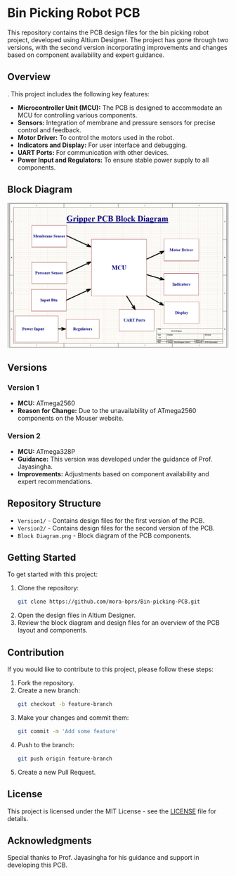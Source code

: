 # Bin Picking Robot PCB

This repository contains the PCB design files for the bin picking robot project, developed using Altium Designer. The project has gone through two versions, with the second version incorporating improvements and changes based on component availability and expert guidance.

## Overview

. This project includes the following key features:

- **Microcontroller Unit (MCU):** The PCB is designed to accommodate an MCU for controlling various components.
- **Sensors:** Integration of membrane and pressure sensors for precise control and feedback.
- **Motor Driver:** To control the motors used in the robot.
- **Indicators and Display:** For user interface and debugging.
- **UART Ports:** For communication with other devices.
- **Power Input and Regulators:** To ensure stable power supply to all components.

## Block Diagram

![Block Diagram](https://github.com/mora-bprs/Bin-picking-PCB/blob/main/Schematic%20Design/Block%20Diagram.png)

## Versions

### Version 1
- **MCU:** ATmega2560
- **Reason for Change:** Due to the unavailability of ATmega2560 components on the Mouser website.

### Version 2
- **MCU:** ATmega328P
- **Guidance:** This version was developed under the guidance of Prof. Jayasingha.
- **Improvements:** Adjustments based on component availability and expert recommendations.

## Repository Structure

- `Version1/` - Contains design files for the first version of the PCB.
- `Version2/` - Contains design files for the second version of the PCB.
- `Block Diagram.png` - Block diagram of the PCB components.

## Getting Started

To get started with this project:

1. Clone the repository:
    ```sh
    git clone https://github.com/mora-bprs/Bin-picking-PCB.git
    ```
2. Open the design files in Altium Designer.
3. Review the block diagram and design files for an overview of the PCB layout and components.

## Contribution

If you would like to contribute to this project, please follow these steps:

1. Fork the repository.
2. Create a new branch:
    ```sh
    git checkout -b feature-branch
    ```
3. Make your changes and commit them:
    ```sh
    git commit -m 'Add some feature'
    ```
4. Push to the branch:
    ```sh
    git push origin feature-branch
    ```
5. Create a new Pull Request.

## License

This project is licensed under the MIT License - see the [LICENSE](LICENSE) file for details.

## Acknowledgments

Special thanks to Prof. Jayasingha for his guidance and support in developing this PCB.
